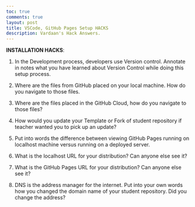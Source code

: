 ```yaml
---
toc: true
comments: true
layout: post
title: VSCode, GitHub Pages Setup HACKS
description: Vardaan's Hack Answers.
---
```


**INSTALLATION HACKS**:

1. In the Development process, developers use Version control. Annotate in notes what you have learned about Version Control while doing this setup process.


2. Where are the files from GitHub placed on your local machine. How do you navigate to those files.


3. Where are the files placed in the GitHub Cloud, how do you navigate to those files?


4. How would you update your Template or Fork of student repository if teacher wanted you to pick up an update?


5. Put into words the difference between viewing GitHub Pages running on localhost machine versus running on a deployed server.


6. What is the localhost URL for your distribution? Can anyone else see it?


7. What is the GitHub Pages URL for your distribution? Can anyone else see it?


8. DNS is the address manager for the internet. Put into your own words how you changed the domain name of your student repository. Did you change the address?
